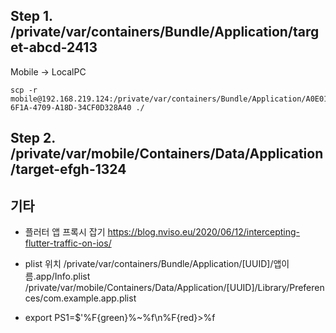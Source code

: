 ## Step 1. /private/var/containers/Bundle/Application/target-abcd-2413
Mobile -> LocalPC
```
scp -r mobile@192.168.219.124:/private/var/containers/Bundle/Application/A0E01AC8-6F1A-4709-A18D-34CF0D328A40 ./
```

## Step 2. /private/var/mobile/Containers/Data/Application/target-efgh-1324

## 기타
+ 플러터 앱 프록시 잡기
https://blog.nviso.eu/2020/06/12/intercepting-flutter-traffic-on-ios/

+ plist 위치
/private/var/containers/Bundle/Application/[UUID]/앱이름.app/Info.plist /private/var/mobile/Containers/Data/Application/[UUID]/Library/Preferences/com.example.app.plist

+ export PS1=$'%F{green}%~%f\n%F{red}>%f
